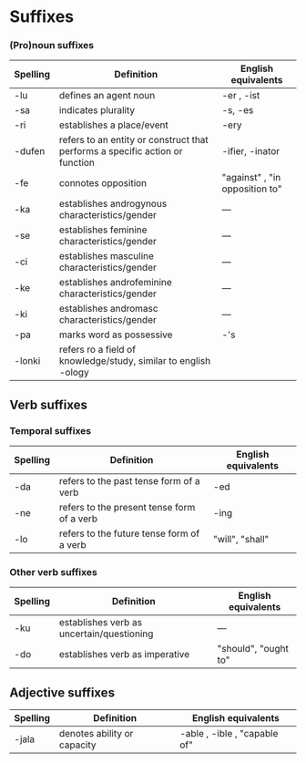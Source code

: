 # Suffixes

### (Pro)noun suffixes

| Spelling | Definition | English equivalents |
|----------|------------|---------------------|
| -lu | defines an agent noun | -er , -ist |
| -sa | indicates plurality | -s, -es |
| -ri | establishes a place/event | -ery |
| -dufen | refers to an entity or construct that performs a specific action or function | -ifier, -inator |
| -fe | connotes opposition | "against" , "in opposition to" | — |
| -ka | establishes androgynous characteristics/gender | — |
| -se | establishes feminine characteristics/gender | — |
| -ci | establishes masculine characteristics/gender | — |
| -ke | establishes androfeminine characteristics/gender | — |
| -ki | establishes andromasc characteristics/gender | — |
| -pa | marks word as possessive | -'s |
| -lonki | refers ro a field of knowledge/study, similar to english -ology |

## Verb suffixes

### Temporal suffixes
| Spelling | Definition | English equivalents |
|----------|------------|---------------------|
| -da | refers to the past tense form of a verb | -ed |
| -ne | refers to the present tense form of a verb | -ing |
| -lo | refers to the future tense form of a verb | "will", "shall" |

### Other verb suffixes

| Spelling | Definition | English equivalents |
|----------|------------|---------------------|
| -ku | establishes verb as uncertain/questioning | — |
| -do | establishes verb as imperative | "should", "ought to" |

## Adjective suffixes

| Spelling | Definition | English equivalents |
|----------|------------|---------------------|
| -jala | denotes ability or capacity | -able , -ible , "capable of" |
